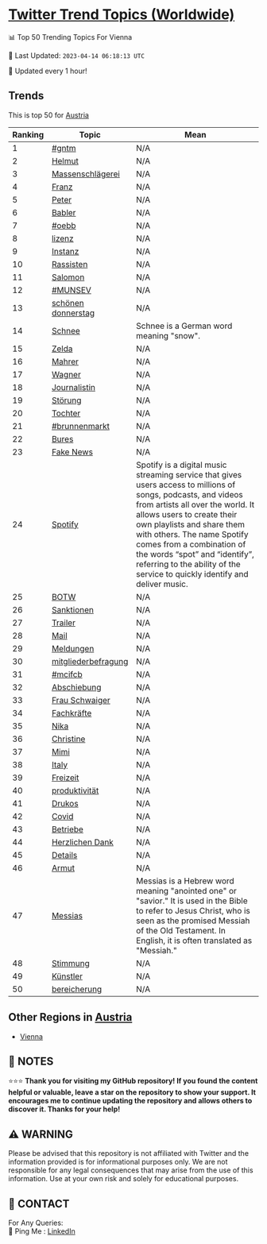 [Twitter Trend Topics (Worldwide)](https://github.com/ErcinDedeoglu/Twitter-Trend-Topics)
==========


📊 Top 50 Trending Topics For Vienna

📆 Last Updated: `2023-04-14 06:18:13 UTC`

🔧 Updated every 1 hour!


## Trends

This is top 50 for [Austria](</Austria>)

| Ranking | Topic | Mean |
| ------- | ------------ | ------------ |
| 1 | [#gntm](http://twitter.com/search?q=%23gntm) | N/A |
| 2 | [Helmut](http://twitter.com/search?q=Helmut) | N/A |
| 3 | [Massenschlägerei](http://twitter.com/search?q=Massenschl%c3%a4gerei) | N/A |
| 4 | [Franz](http://twitter.com/search?q=Franz) | N/A |
| 5 | [Peter](http://twitter.com/search?q=Peter) | N/A |
| 6 | [Babler](http://twitter.com/search?q=Babler) | N/A |
| 7 | [#oebb](http://twitter.com/search?q=%23oebb) | N/A |
| 8 | [lizenz](http://twitter.com/search?q=lizenz) | N/A |
| 9 | [Instanz](http://twitter.com/search?q=Instanz) | N/A |
| 10 | [Rassisten](http://twitter.com/search?q=Rassisten) | N/A |
| 11 | [Salomon](http://twitter.com/search?q=Salomon) | N/A |
| 12 | [#MUNSEV](http://twitter.com/search?q=%23MUNSEV) | N/A |
| 13 | [schönen donnerstag](http://twitter.com/search?q=sch%c3%b6nen+donnerstag) | N/A |
| 14 | [Schnee](http://twitter.com/search?q=Schnee) | Schnee is a German word meaning "snow". |
| 15 | [Zelda](http://twitter.com/search?q=Zelda) | N/A |
| 16 | [Mahrer](http://twitter.com/search?q=Mahrer) | N/A |
| 17 | [Wagner](http://twitter.com/search?q=Wagner) | N/A |
| 18 | [Journalistin](http://twitter.com/search?q=Journalistin) | N/A |
| 19 | [Störung](http://twitter.com/search?q=St%c3%b6rung) | N/A |
| 20 | [Tochter](http://twitter.com/search?q=Tochter) | N/A |
| 21 | [#brunnenmarkt](http://twitter.com/search?q=%23brunnenmarkt) | N/A |
| 22 | [Bures](http://twitter.com/search?q=Bures) | N/A |
| 23 | [Fake News](http://twitter.com/search?q=Fake+News) | N/A |
| 24 | [Spotify](http://twitter.com/search?q=Spotify) | Spotify is a digital music streaming service that gives users access to millions of songs, podcasts, and videos from artists all over the world. It allows users to create their own playlists and share them with others. The name Spotify comes from a combination of the words “spot” and “identify”, referring to the ability of the service to quickly identify and deliver music. |
| 25 | [BOTW](http://twitter.com/search?q=BOTW) | N/A |
| 26 | [Sanktionen](http://twitter.com/search?q=Sanktionen) | N/A |
| 27 | [Trailer](http://twitter.com/search?q=Trailer) | N/A |
| 28 | [Mail](http://twitter.com/search?q=Mail) | N/A |
| 29 | [Meldungen](http://twitter.com/search?q=Meldungen) | N/A |
| 30 | [mitgliederbefragung](http://twitter.com/search?q=mitgliederbefragung) | N/A |
| 31 | [#mcifcb](http://twitter.com/search?q=%23mcifcb) | N/A |
| 32 | [Abschiebung](http://twitter.com/search?q=Abschiebung) | N/A |
| 33 | [Frau Schwaiger](http://twitter.com/search?q=Frau+Schwaiger) | N/A |
| 34 | [Fachkräfte](http://twitter.com/search?q=Fachkr%c3%a4fte) | N/A |
| 35 | [Nika](http://twitter.com/search?q=Nika) | N/A |
| 36 | [Christine](http://twitter.com/search?q=Christine) | N/A |
| 37 | [Mimi](http://twitter.com/search?q=Mimi) | N/A |
| 38 | [Italy](http://twitter.com/search?q=Italy) | N/A |
| 39 | [Freizeit](http://twitter.com/search?q=Freizeit) | N/A |
| 40 | [produktivität](http://twitter.com/search?q=produktivit%c3%a4t) | N/A |
| 41 | [Drukos](http://twitter.com/search?q=Drukos) | N/A |
| 42 | [Covid](http://twitter.com/search?q=Covid) | N/A |
| 43 | [Betriebe](http://twitter.com/search?q=Betriebe) | N/A |
| 44 | [Herzlichen Dank](http://twitter.com/search?q=Herzlichen+Dank) | N/A |
| 45 | [Details](http://twitter.com/search?q=Details) | N/A |
| 46 | [Armut](http://twitter.com/search?q=Armut) | N/A |
| 47 | [Messias](http://twitter.com/search?q=Messias) | Messias is a Hebrew word meaning "anointed one" or "savior." It is used in the Bible to refer to Jesus Christ, who is seen as the promised Messiah of the Old Testament. In English, it is often translated as "Messiah." |
| 48 | [Stimmung](http://twitter.com/search?q=Stimmung) | N/A |
| 49 | [Künstler](http://twitter.com/search?q=K%c3%bcnstler) | N/A |
| 50 | [bereicherung](http://twitter.com/search?q=bereicherung) | N/A |



## Other Regions in [Austria](</Austria>)

* [Vienna](</Austria/Vienna.md>)



## 📝 NOTES

⭐⭐⭐ **Thank you for visiting my GitHub repository! If you found the content helpful or valuable, leave a star on the repository to show your support. It encourages me to continue updating the repository and allows others to discover it. Thanks for your help!**


## ⚠️ WARNING

Please be advised that this repository is not affiliated with Twitter and the information provided is for informational purposes only. We are not responsible for any legal consequences that may arise from the use of this information. Use at your own risk and solely for educational purposes.


## 📨 CONTACT

 For Any Queries:  
            🏓 Ping Me : [LinkedIn](https://www.linkedin.com/in/ercindedeoglu/)
